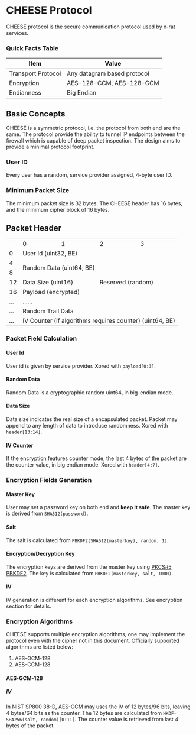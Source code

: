 # CHEESE Protocol

CHEESE protocol is the secure communication protocol used by x-rat services.



### Quick Facts Table

| Item               | Value                       |
| ------------------ | --------------------------- |
| Transport Protocol | Any datagram based protocol |
| Encryption         | AES-128-CCM, AES-128-GCM    |
| Endianness         | Big Endian                  |



## Basic Concepts

CHEESE is a symmetric protocol, i.e. the protocol from both end are the same. The protocol provide the ability to tunnel IP endpoints between the firewall which is capable of deep packet inspection. The design aims to provide a minimal protocol footprint.

### User ID

Every user has a random, service provider assigned, 4-byte user ID.

### Minimum Packet Size

The minimum packet size is 32 bytes. The CHEESE header has 16 bytes, and the minimum cipher block of 16 bytes.

## Packet Header

<table style="table-layout: fixed">
    <th>
        <td>0</td>
        <td>1</td>
        <td>2</td>
        <td>3</td>
    </th>
    <tr>
  	    <td>0</td>
        <td colspan="4">User Id (uint32, BE)</td>
    </tr>
    <tr>
  	    <td>4</td>
        <td colspan="4" rowspan="2">Random Data (uint64, BE)</td>
    </tr>
    <tr>
  	    <td>8</td>
    </tr>
    <tr>
        <td>12</td>
        <td colspan="2">Data Size (uint16)</td>
        <td colspan="2">Reserved (random)</td>
    </tr>
    <tr>
        <td>16</td>
        <td colspan="4">Payload (encrypted)</td>
    </tr>
    <tr>
        <td>...</td>
        <td colspan="4">......</td>
    </tr>
    <tr>
        <td>...</td>
        <td colspan="4">Random Trail Data</td>
    </tr>
	<tr>
        <td>...</td>
        <td colspan="4">IV Counter (if algorithms requires counter) (uint64, BE)</td>
    </tr>
</table>



### Packet Field Calculation

#### User Id

User id is given by service provider. Xored with `payload[0:3]`.

#### Random Data

Random Data is a cryptographic random uint64, in big-endian mode.

#### Data Size

Data size indicates the real size of a encapsulated packet. Packet may append to any length of data to introduce randomness. Xored with `header[13:14]`.

#### IV Counter

If the encryption features counter mode, the last 4 bytes of the packet are the counter value, in big endian mode. Xored with `header[4:7]`.

### Encryption Fields Generation

#### Master Key

User may set a password key on both end and **keep it safe**. The master key is derived from `SHA512(password)`.

#### Salt

The salt is calculated from `PBKDF2(SHA512(masterkey), random, 1)`.

#### Encryption/Decryption Key

The encryption keys are derived from the master key using [PKCS#5 PBKDF2](https://tools.ietf.org/html/rfc2898#page-9). The key is calculated from `PBKDF2(masterkey, salt, 1000)`.

#### IV

IV generation is different for each encryption algorithms. See encryption section for details.



### Encryption Algorithms

CHEESE supports multiple encryption algorithms, one may implement the protocol even with the cipher not in this document. Officially supported algorithms are listed below:

1. AES-GCM-128
2. AES-CCM-128



#### AES-GCM-128

##### IV

In NIST SP800 38-D, AES-GCM may uses the IV of 12 bytes/96 bits, leaving 4 bytes/64 bits as the counter. The 12 bytes are calculated from `HKDF-SHA256(salt, random)[0:11]`. The counter value is retrieved from last 4 bytes of the packet.



















